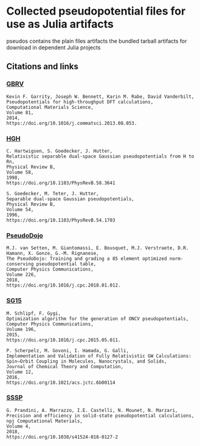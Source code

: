 # Collected pseudopotential files for use as Julia artifacts

pseudos contains the plain files
artifacts the bundled tarball artifacts for download in dependent Julia projects

## Citations and links

### [GBRV](https://www.physics.rutgers.edu/gbrv/)

```
Kevin F. Garrity, Joseph W. Bennett, Karin M. Rabe, David Vanderbilt,
Pseudopotentials for high-throughput DFT calculations,
Computational Materials Science,
Volume 81,
2014,
https://doi.org/10.1016/j.commatsci.2013.08.053.
```

### [HGH](http://pseudopotentials.quantum-espresso.org/legacy_tables/hartwigesen-goedecker-hutter-pp)

```
C. Hartwigsen, S. Goedecker, J. Hutter,
Relativistic separable dual-space Gaussian pseudopotentials from H to Rn,
Physical Review B,
Volume 58,
1998,
https://doi.org/10.1103/PhysRevB.58.3641
```

```
S. Goedecker, M. Teter, J. Hutter,
Separable dual-space Gaussian pseudopotentials,
Physical Review B,
Volume 54,
1996,
https://doi.org/10.1103/PhysRevB.54.1703
```

### [PseudoDojo](http://www.pseudo-dojo.org)

```
M.J. van Setten, M. Giantomassi, E. Bousquet, M.J. Verstraete, D.R. Hamann, X. Gonze, G.-M. Rignanese,
The PseudoDojo: Training and grading a 85 element optimized norm-conserving pseudopotential table,
Computer Physics Communications,
Volume 226,
2018,
https://doi.org/10.1016/j.cpc.2018.01.012.
```

### [SG15](http://quantum-simulation.org/potentials/sg15_oncv/)

```
M. Schlipf, F. Gygi,
Optimization algorithm for the generation of ONCV pseudopotentials,
Computer Physics Communications,
Volume 196,
2015,
https://doi.org/10.1016/j.cpc.2015.05.011.
```

```
P. Scherpelz, M. Govoni, I. Hamada, G. Galli,
Implementation and Validation of Fully Relativistic GW Calculations: Spin–Orbit Coupling in Molecules, Nanocrystals, and Solids,
Journal of Chemical Theory and Computation,
Volume 12,
2016,
https://doi.org/10.1021/acs.jctc.6b00114
```

### [SSSP](https://www.materialscloud.org/discover/sssp/table/precision)

```
G. Prandini, A. Marrazzo, I.E. Castelli, N. Mounet, N. Marzari,
Precision and efficiency in solid-state pseudopotential calculations,
npj Computational Materials,
Volume 4,
2018,
https://doi.org/10.1038/s41524-018-0127-2
```

